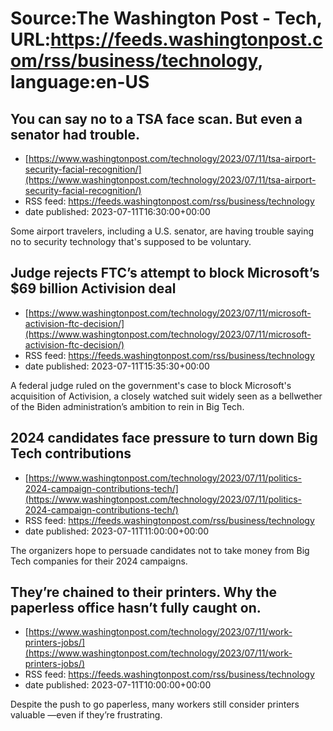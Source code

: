 # Source:The Washington Post - Tech, URL:https://feeds.washingtonpost.com/rss/business/technology, language:en-US

## You can say no to a TSA face scan. But even a senator had trouble.
 - [https://www.washingtonpost.com/technology/2023/07/11/tsa-airport-security-facial-recognition/](https://www.washingtonpost.com/technology/2023/07/11/tsa-airport-security-facial-recognition/)
 - RSS feed: https://feeds.washingtonpost.com/rss/business/technology
 - date published: 2023-07-11T16:30:00+00:00

Some airport travelers, including a U.S. senator, are having trouble saying no to security technology that's supposed to be voluntary.

## Judge rejects FTC’s attempt to block Microsoft’s $69 billion Activision deal
 - [https://www.washingtonpost.com/technology/2023/07/11/microsoft-activision-ftc-decision/](https://www.washingtonpost.com/technology/2023/07/11/microsoft-activision-ftc-decision/)
 - RSS feed: https://feeds.washingtonpost.com/rss/business/technology
 - date published: 2023-07-11T15:35:30+00:00

A federal judge ruled on the government's case to block Microsoft's acquisition of Activision, a closely watched suit widely seen as a bellwether of the Biden administration’s ambition to rein in Big Tech.

## 2024 candidates face pressure to turn down Big Tech contributions
 - [https://www.washingtonpost.com/technology/2023/07/11/politics-2024-campaign-contributions-tech/](https://www.washingtonpost.com/technology/2023/07/11/politics-2024-campaign-contributions-tech/)
 - RSS feed: https://feeds.washingtonpost.com/rss/business/technology
 - date published: 2023-07-11T11:00:00+00:00

The organizers hope to persuade candidates not to take money from Big Tech companies for their 2024 campaigns.

## They’re chained to their printers. Why the paperless office hasn’t fully caught on.
 - [https://www.washingtonpost.com/technology/2023/07/11/work-printers-jobs/](https://www.washingtonpost.com/technology/2023/07/11/work-printers-jobs/)
 - RSS feed: https://feeds.washingtonpost.com/rss/business/technology
 - date published: 2023-07-11T10:00:00+00:00

Despite the push to go paperless, many workers still consider printers valuable —even if they’re frustrating.

